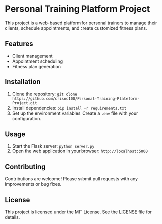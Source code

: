 # Personal Training Platform Project

This project is a web-based platform for personal trainers to manage their clients, schedule appointments, and create customized fitness plans.

## Features
- Client management
- Appointment scheduling
- Fitness plan generation

## Installation
1. Clone the repository: `git clone https://github.com/crisnc100/Personal-Training-Plateform-Project.git`
2. Install dependencies: `pip install -r requirements.txt`
3. Set up the environment variables: Create a `.env` file with your configuration.

## Usage
1. Start the Flask server: `python server.py`
2. Open the web application in your browser: `http://localhost:5000`

## Contributing
Contributions are welcome! Please submit pull requests with any improvements or bug fixes.

## License
This project is licensed under the MIT License. See the [LICENSE](LICENSE) file for details.
